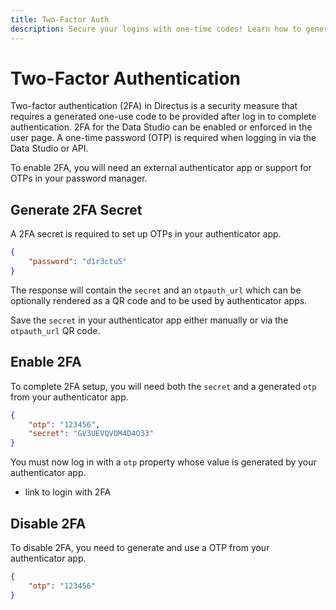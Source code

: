 ```yaml
---
title: Two-Factor Auth
description: Secure your logins with one-time codes! Learn how to generate secrets, enable/disable 2FA.
---
```


# Two-Factor Authentication

Two-factor authentication (2FA) in Directus is a security measure that requires a generated one-use code to be provided after log in to complete authentication. 2FA for the Data Studio can be enabled or enforced in the user page. A one-time password (OTP) is required when logging in via the Data Studio or API.

<!-- TODO: Image of challenge page in Data Studio -->

To enable 2FA, you will need an external authenticator app or support for OTPs in your password manager.

## Generate 2FA Secret

A 2FA secret is required to set up OTPs in your authenticator app.

```json [POST /users/me/tfa/generate]
{
	"password": "d1r3ctu5"
}
```

The response will contain the `secret` and an `otpauth_url` which can be optionally rendered as a QR code and to be used by authenticator apps.

Save the `secret` in your authenticator app either manually or via the `otpauth_url` QR code.

## Enable 2FA

To complete 2FA setup, you will need both the `secret` and a generated `otp` from your authenticator app.

```json [POST /users/me/tfa/enable]
{
	"otp": "123456",
	"secret": "GV3UEVQVOM4D4O33"
}
```

You must now log in with a `otp` property whose value is generated by your authenticator app.

- link to login with 2FA

## Disable 2FA

To disable 2FA, you need to generate and use a OTP from your authenticator app.

```json [POST /users/me/tfa/disable]
{
	"otp": "123456"
}
```

